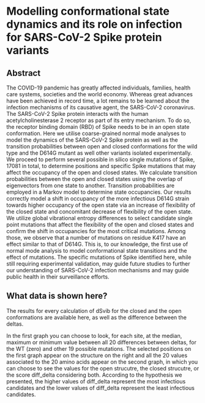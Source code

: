 
# Modelling conformational state dynamics and its role on infection for SARS-CoV-2 Spike protein variants

## Abstract
The COVID-19 pandemic has greatly affected individuals, families, health care systems, societies and the world economy. Whereas great advances have been achieved in record time, a lot remains to be learned about the infection mechanisms of its causative agent, the SARS-CoV-2 coronavirus. The SARS-CoV-2 Spike protein interacts with the human acetylcholinesterase 2 receptor as part of its entry mechanism. To do so, the receptor binding domain (RBD) of Spike needs to be in an open state conformation. Here we utilise coarse-grained normal mode analyses to model the dynamics of the SARS-CoV-2 Spike protein as well as the transition probabilities between open and closed conformations for the wild type and the D614G mutant as well other variants isolated experimentally. We proceed to perform several possible in silico single mutations of Spike, 17081 in total, to determine positions and specific Spike mutations that may affect the occupancy of the open and closed states. We calculate transition probabilities between the open and closed states using the overlap of eigenvectors from one state to another. Transition probabilities are employed in a Markov model to determine state occupancies. Our results correctly model a shift in occupancy of the more infectious D614G strain towards higher occupancy of the open state via an increase of flexibility of the closed state and concomitant decrease of flexibility of the open state. We utilize global vibrational entropy differences to select candidate single point mutations that affect the flexibility of the open and closed states and confirm the shift in occupancies for the most critical mutations. Among those, we observe that a number of mutations on residue K417 have an effect similar to that of D614G. This is, to our knowledge, the first use of normal mode analysis to model conformational state transitions and the effect of mutations. The specific mutations of Spike identified here, while still requiring experimental validation, may guide future studies to further our understanding of SARS-CoV-2 infection mechanisms and may guide public health in their surveillance efforts.

## What data is shown here?

The results for every calculation of dSvib for the closed and the open conformations are available here, as well as the difference between the deltas.

In the first graph you can choose to look, for each site, at the median, maximum or minimum value between all 20 differences between deltas, for the WT (zero) and other 19 possible mutations. The selected positions on the first graph appear on the structure on the right and all the 20 values associated to the 20 amino acids appear on the second graph, in which you can choose to see the values for the open strucutre, the closed strucutre, or the score diff_delta considering both. According to the hypothesis we presented, the higher values of diff_delta represent the most infectious candidates and the lower values of diff_delta represent the least infectious candidates.
